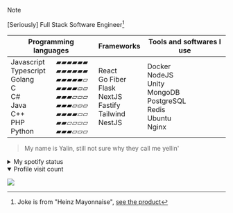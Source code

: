 > [!NOTE]  
> [Seriously] Full Stack Software Engineer[^1]


<table>
    <thead>
        <tr>
            <th colspan="2">Programming languages</td>
            <th>Frameworks</td>
            <th>Tools and softwares I use</td>
        </tr>
    </thead>
        <tr>
            <td>
              <div>Javascript</div>
              <div>Typescript</div>
              <div>Golang</div>
              <div>C</div>  
              <div>C#</div>  
              <div>Java</div>  
              <div>C++</div>  
              <div>PHP</div>  
              <div>Python</div>  
            </td>
            <td>
              <div>▰▰▰▰▰▰</div>
              <div>▰▰▰▰▰▰</div>
              <div>▰▰▰▰▰▱</div>
              <div>▰▰▰▰▱▱</div>
              <div>▰▰▰▱▱▱</div>
              <div>▰▰▰▱▱▱</div>
              <div>▰▰▰▰▱▱</div>
              <div>▰▰▱▱▱▱</div>
              <div>▰▰▰▱▱▱</div>
            </td>
            <td>
              <div>React</div>
              <div>Go Fiber</div>
              <div>Flask</div>
              <div>NextJS</div>
              <div>Fastify</div>
              <div>Tailwind</div>
              <div>NestJS</div>
            </td>
            <td>
              <div>Docker</div>
              <div>NodeJS</div>
              <div>Unity</div>
              <div>MongoDB</div>
              <div>PostgreSQL</div>
              <div>Redis</div>
              <div>Ubuntu</div>
              <div>Nginx</div>
            </td>
        </tr>
</table>

> My name is Yalin, still not sure why they call me yellin'

<details>
  <summary>My spotify status</summary>
<p>
<a href="https://github.com/yalinn" target="_blank" >
  <img width="150" src="https://img.yalin.app/yalinn" title="my spotify profile" />
</a>
</p>
</details>
<details open>
  <summary>Profile visit count</summary>
<p>
<a href="https://github.com/yalinn" target="_blank" >
  <img src="https://profile-counter.glitch.me/{Tantoony}/count.svg" />
</a>
</p>
</details>

[^1]: Joke is from "Heinz Mayonnaise", [see the product](https://www.heinz.com/en-CA/products/00057000000950-seriously-good-mayonnaise)

